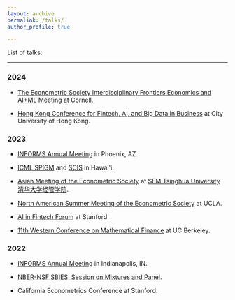 ```yaml
---
layout: archive
permalink: /talks/
author_profile: true

---
```


List of talks:

------
### 2024

* [The Econometric Society Interdisciplinary Frontiers Economics and AI+ML Meeting](https://www.econometricsociety.org/regional-activities/schedule/2024/08/13/2024-ESIFEconomics-and-AIML-Meeting#logistics) at Cornell.

* [Hong Kong Conference for Fintech, AI, and Big Data in Business](https://cityuhkfintech.com/) at City University of Hong Kong.

### 2023

* [INFORMS Annual Meeting](https://events.rdmobile.com/Sessions/Details/1911002) in Phoenix, AZ.

* [ICML SPIGM](https://spigmworkshop.github.io/) and [SCIS](https://sites.google.com/view/scis-workshop-23/home?authuser=0) in Hawai'i.

* [Asian Meeting of the Econometric Society](https://www.51xueshuo.com/#/2023ames) at [SEM Tsinghua University 清华大学经管学院](https://www.sem.tsinghua.edu.cn/en/).

* [North American Summer Meeting of the Econometric Society](https://www.econometricsociety.org/regional-activities/schedule/2023/06/22/2023-North-American-Summer-Meeting-NASM-Los-Angeles-CA#home) at UCLA.

* [AI in Fintech Forum](https://fintech.stanford.edu/events/conferences/ai-fintech-forum-2023) at Stanford.

* [11th Western Conference on Mathematical Finance](https://sites.google.com/berkeley.edu/11th-western-conference-on-mat) at UC Berkeley.

### 2022

* [INFORMS Annual Meeting](https://www.abstractsonline.com/pp8/?__hstc=194041586.762f295e93961034a41049274ffef2ff.1665849846782.1665849846782.1665849846782.1&__hssc=194041586.1.1665849846782&__hsfp=1146172503&hsCtaTracking=025ee829-9db5-4f89-95dc-637573ec15db%7Cea016d7d-8b17-4156-8c3b-c1c801f2ba1f#!/10693/presentation/4792) in Indianapolis, IN. 

* [NBER-NSF SBIES: Session on Mixtures and Panel](https://papers.ssrn.com/sol3/papers.cfm?abstract_id=4315891).

* California Econometrics Conference at Stanford.
